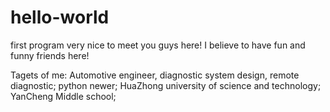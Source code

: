 # hello-world
first program
very nice to meet you guys here!
I believe to have fun and funny friends here!

Tagets of me:
Automotive engineer, diagnostic system design, remote diagnostic;
python newer;
HuaZhong university of science and technology;
YanCheng Middle school;
